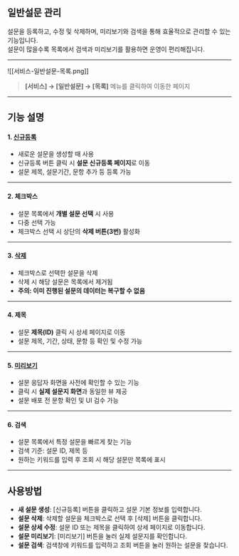 ## 일반설문 관리

설문을 등록하고, 수정 및 삭제하며, 미리보기와 검색을 통해 효율적으로 관리할 수 있는 기능입니다.  
설문이 많을수록 목록에서 검색과 미리보기를 활용하면 운영이 편리해집니다.  

***
![[서비스-일반설문-목록.png]]

> **[서비스] → [일반설문] → [목록]** 메뉴를 클릭하여 이동한 페이지  

***

## 기능 설명

#### 1. [신규등록](일반설문-신규등록.md)
- 새로운 설문을 생성할 때 사용
- 신규등록 버튼 클릭 시 **설문 신규등록 페이지**로 이동
- 설문 제목, 설문기간, 문항 추가 등 등록 가능

***

#### 2. 체크박스
- 설문 목록에서 **개별 설문 선택** 시 사용
- 다중 선택 가능
- 체크박스 선택 시 상단의 **삭제 버튼(3번)** 활성화

***

#### 3. [삭제](일반설문-삭제.md)
- 체크박스로 선택한 설문을 삭제
- 삭제 시 해당 설문은 목록에서 제거됨
- **주의: 이미 진행된 설문의 데이터는 복구할 수 없음**

***

#### 4. 제목
- 설문 **제목(ID)** 클릭 시 상세 페이지로 이동
- 설문 제목, 기간, 상태, 문항 등 확인 및 수정 가능

***

#### 5. [미리보기](일반설문-미리보기.md)
- 설문 응답자 화면을 사전에 확인할 수 있는 기능
- 클릭 시 **실제 설문지 화면**과 동일한 뷰 제공
- 설문 배포 전 문항 확인 및 UI 검수 가능

***

#### 6. 검색
- 설문 목록에서 특정 설문을 빠르게 찾는 기능
- 검색 기준: 설문 ID, 제목 등
- 원하는 키워드를 입력 후 조회 시 해당 설문만 목록에 표시

***

## 사용방법
- **새 설문 생성**: [신규등록] 버튼을 클릭하고 설문 기본 정보를 입력합니다.  
- **설문 삭제**: 삭제할 설문을 체크박스로 선택 후 [삭제] 버튼을 클릭합니다.  
- **설문 상세 수정**: 설문 ID 또는 제목을 클릭하여 상세 페이지로 이동합니다.  
- **설문 미리보기**: [미리보기] 버튼을 눌러 실제 설문지를 확인합니다.  
- **설문 검색**: 검색창에 키워드를 입력하고 조회 버튼을 눌러 원하는 설문을 찾습니다.  
